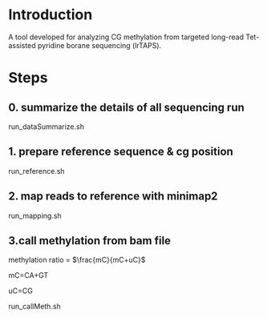 # Introduction
A tool developed for analyzing CG methylation from targeted long-read Tet-assisted pyridine borane sequencing (lrTAPS).

# Steps

## 0. summarize the details of all sequencing run
run_dataSummarize.sh 

## 1. prepare reference sequence & cg position 
run_reference.sh

## 2. map reads to reference with minimap2
run_mapping.sh

## 3.call methylation from bam file 

methylation ratio = $\frac{mC}{mC+uC}$

mC=CA+GT 

uC=CG

run_callMeth.sh

